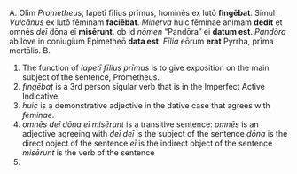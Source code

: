 A. 
Olim *Prometheus*, Iapetī fīlius prīmus, hominēs ex lutō **fingēbat**. Simul *Vulcānus* ex lutō fēminam **faciēbat**. *Minerva* huic fēminae animam **dedit** et omnēs *deī* dōna eī **misērunt**. ob id *nōmen* “Pandōra” ei **datum est**. *Pandōra* ab Iove in coniugium Epimetheō **data est**. *Fīlia* eōrum **erat** Pyrrha, prīma mortālis.
B. 
1. The function of *Iapetī fīlius prīmus* is to give exposition on the main subject of the sentence, Prometheus. 
2. *fingēbat* is a 3rd person sigular verb that is in the Imperfect Active Indicative.
3. *huic* is a demonstrative adjective in the dative case that agrees with *feminae*.
4. *omnēs deī dōna eī misērunt* is a transitive sentence:
*omnēs* is an adjective agreeing with *deī*
*deī* is the subject of the sentence
*dōna* is the direct object of the sentence
*eī* is the indirect object of the sentence
*misērunt* is the verb of the sentence
5. 
